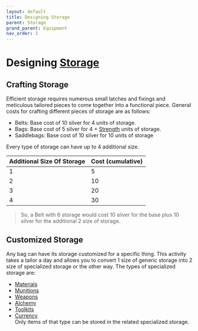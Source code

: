 ```yaml
---
layout: default
title: Designing Storage
parent: Storage
grand_parent: Equipment
nav_order: 2
---
```

# Designing [Storage](Storage)

## Crafting Storage
Efficient storage requires numerous small latches and fixings and meticulous tailored pieces to come together into a functional piece. General costs for crafting different pieces of storage are as follows:
* Belts: Base cost of 10 silver for 4 units of storage.
* Bags: Base cost of 5 silver for 4 + [Strength](Core/Strength) units of storage.
* Saddlebags: Base cost of 10 silver for 10 units of storage

Every type of storage can have up to 4 additional size.

| Additional Size Of Storage | Cost (cumulative) |
| -------------------------- | ----------------- |
| 1                          | 5                 |
| 2                          | 10                |
| 3                          | 20                |
| 4                          | 30                |

> So, a Belt with 6 storage would cost 10 silver for the base plus 10 silver for the additional 2 size of storage.

## Customized Storage
Any bag can have its storage customized for a specific thing. This activity takes a tailor a day and allows you to convert 1 size of generic storage into 2 size of specialized storage or the other way. The types of specialized storage are: 
* [Materials](Materials)
* [Munitions](Core/Comestibles#Munitions)
* [Weapons](Core/Weapons) 
* [Alchemy](Core/Comestibles#Alchemy)
* [Toolkits](Core/Gear#Toolkits)
* [Currency](Core/Equipment#Currency)  
Only items of that type can be stored in the related specialized storage.